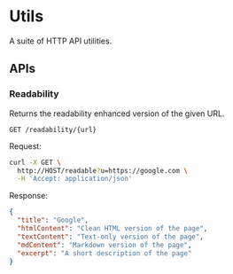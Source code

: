 # Utils

A suite of HTTP API utilities.

## APIs

### Readability

Returns the readability enhanced version of the given URL.

`GET /readability/{url}`

Request:

```bash
curl -X GET \
  http://HOST/readable?u=https://google.com \
  -H 'Accept: application/json'
```

Response:

```json
{
  "title": "Google",
  "htmlContent": "Clean HTML version of the page",
  "textContent": "Text-only version of the page",
  "mdContent": "Markdown version of the page",
  "excerpt": "A short description of the page"
}
```
